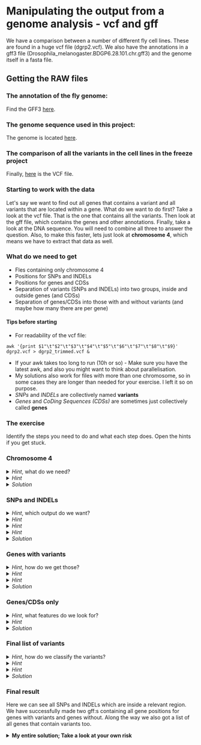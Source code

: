# Manipulating the output from a genome analysis - vcf and gff
We have a comparison between a number of different fly cell lines. These are found in a huge vcf file (dgrp2.vcf). We also have the annotations in a gff3 file (Drosophila_melanogaster.BDGP6.28.101.chr.gff3) and the genome itself in a fasta file.

## Getting the RAW files

### The annotation of the fly genome:
Find the GFF3 [here](https://tinyurl.com/y2opo93p "Drosophila_melanogaster.BDGP6.28.101.chr.gff3").

### The genome sequence used in this project:
The genome is located [here](https://tinyurl.com/yyldprwp "Drosophila_melanogaster.BDGP6.28.dna.toplevel.fa").

### The comparison of all the variants in the cell lines in the freeze project
Finally, [here](http://dgrp2.gnets.ncsu.edu/data.html "dgrp2.vcf") is the VCF file.

### Starting to work with the data
Let's say we want to find out all genes that contains a variant and all variants that are located within a gene. What do we want to do first? Take a look at the vcf file. That is the one that contains all the variants. Then look at the gff file, which contains the genes and other annotations. Finally, take a look at the DNA sequence. You will need to combine all three to answer the question. Also, to make this faster, lets just look at **chromosome 4**, which means we have to extract that data as well.

### What do we need to get
* Fles containing only chromosome 4
* Positions for SNPs and INDELs
* Positions for genes and CDSs
* Separation of variants (SNPs and INDELs) into two groups, inside and outside genes (and CDSs)
* Separation of genes/CDSs into those with and without variants (and maybe how many there are per gene)

#### Tips before starting
* For readability of the vcf file:

`awk '{print $1"\t"$2"\t"$3"\t"$4"\t"$5"\t"$6"\t"$7"\t"$8"\t"$9}' dgrp2.vcf > dgrp2_trimmed.vcf &`

* If your awk takes too long to run (10h or so) - Make sure you have the latest awk, and also you might want to think about parallelisation.
* My solutions also work for files with more than one chromosome, so in some cases they are longer than needed for your exercise. I left it so on purpose.
* *SNPs* and *INDELs* are collectively named **variants**
* *Genes* and *CoDing Sequences (CDSs)* are sometimes just collectively called **genes**

### The exercise
Identify the steps you need to do and what each step does. Open the hints if you get stuck.


### Chromosome 4
<details><summary><i>Hint</i>, what do we need?</summary>
<p>
    
#### Extract chr4 from the vcf and the gff and make new files
</p>
</details>


<details><summary><i>Hint</i></summary>
<p>

#### All lines from chromosome 4 start with a *4*
</p>
</details>


<details><summary><i>Solution</i></summary>
<p>
    
    `awk '/^4/{print $0}' Drosophila_melanogaster.BDGP6.28.101.chr.gff3 > Drosophila_melanogaster.chr4.gff3`
    `awk '/^4/{print $0}' dgrp2_trimmed.vcf > dgrp2_chr4.vcf`

</p>
</details>



### SNPs and INDELs
<details><summary><i>Hint</i>, which output do we want?</summary>
<p>
    
#### Get distribution of variants and list them in two separate files. For a bonus plot of the lengths of the INDELS, get the length of all INDELS into a third file
</p>
</details>

<details><summary><i>Hint</i></summary>
<p>

#### Remove lines beginning with \# (grep)
</p>
</details>

<details><summary><i>Hint</i></summary>
<p>

#### If columns 4 and 5 have different length, it's an INDEL. Otherwise it's a SNP.
</p>
</details>

<details><summary><i>Hint</i></summary>
<p>

#### You want the output to be a file with columns 1, 2, 4 and 5, a classifier (SNP or INDEL) and finally the length of the INDEL (put "-" for the SNPs)
</p>
</details>


<details><summary><i>Solution</i></summary>
<p>
        
`cat dgrp2_chr4.vcf | grep -v "#" | awk '{if (length($4)>1||length($5)>1){a="INDEL";b=length($4)-length($5);cnt[b]+=1;} else {a="SNP";b="-";} printf("%s\t%s\t%s\t%s\t%s\t%s\n", $1, $2, a, b, $4, $5) > "indels_Drosophila_chr4";}END{for (x in cnt){print x,cnt[x] > "distr_Drosophila_chr4"}}'`

</p>
</details>


### Genes with variants
<details><summary><i>Hint</i>, how do we get those?</summary>
<p>
    
#### Compare back and separate the annotation into features that do and don’t have variants. For a bonus, also record the number of variants in each feature
</p>
</details>

<details><summary><i>Hint</i></summary>
<p>

#### Make an index using the previous output to identify positions of variants
</p>
</details>

<details><summary><i>Hint</i></summary>
<p>

#### For each feature in the gff, check all position it covers to see if they are in your index, if so print to one file. If not, print to another.
</p>
</details>

<details><summary><i>Solution</i></summary>
<p>
    
`awk 'FNR==NR{a[$1,$2]="T"; next}{ hits=0; for(N=$4; N<=$5; N++) { if (a[$1,N] == "T") {hits+=1}} if (hits>0) {print hits "\t" $0 > "haveSNPINDEL_Drosophila_chr4.gff"} else {print $0 > "noSNPINDEL_Drosophila_chr4.gff"}}' indels_Drosophila_chr4 Drosophila_melanogaster.chr4.gff3`
    
</p>
</details>


### Genes/CDSs only
<details><summary><i>Hint</i>, what features do we look for?</summary>
<p>
    
#### Filter for genes and CDSs before doing the analysis.
</p>
</details>

<details><summary><i>Hint</i></summary>
<p>

#### Only genes and CDSs are interesting to us. Make a gff without the rest of the features.
</p>
</details>

<details><summary><i>Solution</i></summary>
<p>

`awk '{if ($3=="gene" || $3=="CDS") print $0}' Drosophila_melanogaster.chr4.gff3 > Drosophila_melanogaster.chr4_genesCDSs.gff3`
    
</p>
</details>


### Final list of variants
<details><summary><i>Hint</i>, how do we classify the variants?</summary>
<p>

#### Repeat step 3 for the SNPs/INDELs themselves, to see which are actually located inside genes
</p>
</details>

<details><summary><i>Hint</i></summary>
<p>

#### Make an index of all genes/CDSs (from your gff), where start and stop are paired
</p>
</details>

<details><summary><i>Hint</i></summary>
<p>

#### For each feature from your step 2 file, check the position agains the index and print whether or not the variant is inside a gene.
</p>
</details>


<details><summary><i>Solution</i></summary>
<p>
    
`awk 'FNR==NR{ingene[$1,$4]=$5; next}{state="Not in gene";for (pair in ingene) {split(pair, t, SUBSEP); if ($1==t[1] && $2>=t[2] && $2<=ingene[t[1],t[2]]) {state=(t[1] " " t[2] " " ingene[t[1],t[2]])}} print $0, " ", state }' Drosophila_melanogaster.chr4_genesCDSs.gff3 indels_Drosophila_chr4 > SNPsInGenes_Drosophila_ch4`

</p>
</details>

### Final result
Here we can see all SNPs and INDELs which are inside a relevant region. We have successfully made two gff:s containing all gene positions for genes with variants and genes without. Along the way we also got a list of all genes that contain variants too.


<details><summary><b>My entire solution; Take a look at your own risk</b></summary>  
<p>
Note that some things here are redundant and possibly not the best solution. Try to make your own first!
    
`cat dgrp2.vcf | grep -v "#" | awk 'function abs(x){return ((x < 0.0) ? -x : x)} {if (length($4)>1||length($5)>1){a="INDEL";b=length($4)-length($5);cnt[b]+=1;} else {a="SNP";b="-";} printf("%s\t%s\t%s\t%s\t%s\t%s\n", $1, $2, a, b, $4, $5) > "indels_dgrp2";}END{for (x in cnt){print x,cnt[x] > "distr_dgrp2"}}' & awk 'FNR==NR{a[$1,$2]="T"; next}{ hits=0; for(N=$4; N<=$5; N++) { if (a[$1,N] == "T") {hits+=1}} if (hits>0) {print hits "\t" $0 > "haveSNPINDEL.gff"} else {print $0 > "noSNPINDEL.gff"}}' indels_dgrp2 Drosophila_melanogaster.BDGP6.28.101.chr.gff3 &`

</p>
</details>

